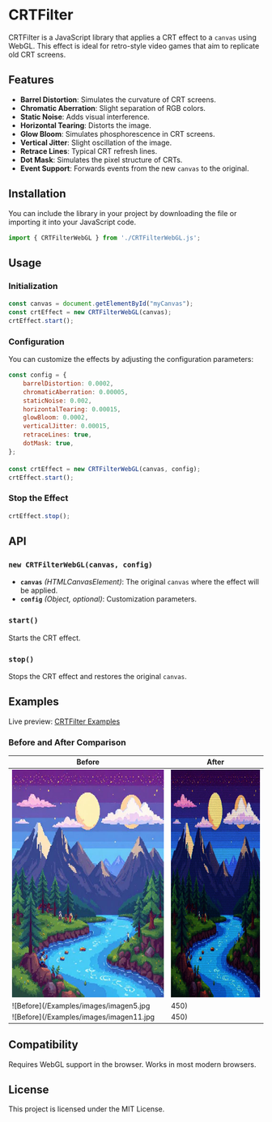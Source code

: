 # CRTFilter

CRTFilter is a JavaScript library that applies a CRT effect to a `canvas` using WebGL. This effect is ideal for retro-style video games that aim to replicate old CRT screens.

## Features

- **Barrel Distortion**: Simulates the curvature of CRT screens.
- **Chromatic Aberration**: Slight separation of RGB colors.
- **Static Noise**: Adds visual interference.
- **Horizontal Tearing**: Distorts the image.
- **Glow Bloom**: Simulates phosphorescence in CRT screens.
- **Vertical Jitter**: Slight oscillation of the image.
- **Retrace Lines**: Typical CRT refresh lines.
- **Dot Mask**: Simulates the pixel structure of CRTs.
- **Event Support**: Forwards events from the new `canvas` to the original.

## Installation

You can include the library in your project by downloading the file or importing it into your JavaScript code.

```js
import { CRTFilterWebGL } from './CRTFilterWebGL.js';
```

## Usage

### Initialization

```js
const canvas = document.getElementById("myCanvas");
const crtEffect = new CRTFilterWebGL(canvas);
crtEffect.start();
```

### Configuration

You can customize the effects by adjusting the configuration parameters:

```js
const config = {
    barrelDistortion: 0.0002,
    chromaticAberration: 0.00005,
    staticNoise: 0.002,
    horizontalTearing: 0.00015,
    glowBloom: 0.0002,
    verticalJitter: 0.00015,
    retraceLines: true,
    dotMask: true,
};

const crtEffect = new CRTFilterWebGL(canvas, config);
crtEffect.start();
```

### Stop the Effect

```js
crtEffect.stop();
```

## API

### `new CRTFilterWebGL(canvas, config)`

- **`canvas`** *(HTMLCanvasElement)*: The original `canvas` where the effect will be applied.
- **`config`** *(Object, optional)*: Customization parameters.

### `start()`

Starts the CRT effect.

### `stop()`

Stops the CRT effect and restores the original `canvas`.

## Examples

Live preview: [CRTFilter Examples](https://ichiaka.github.io/CRTFilter/Examples/)

### Before and After Comparison

| Before | After |
|--------|-------|
| <img src="/Examples/images/imagen1.jpg" alt="Description" width="450" height="450"> | <img src="/Examples/images/after1.png" alt="Description" width="450" height="450"> |
| ![Before](/Examples/images/imagen5.jpg|450) | ![After](/Examples/images/after5.png|450) |
| ![Before](/Examples/images/imagen11.jpg|450) | ![After](/Examples/images/after11.png|450) |

## Compatibility

Requires WebGL support in the browser. Works in most modern browsers.

## License

This project is licensed under the MIT License.

